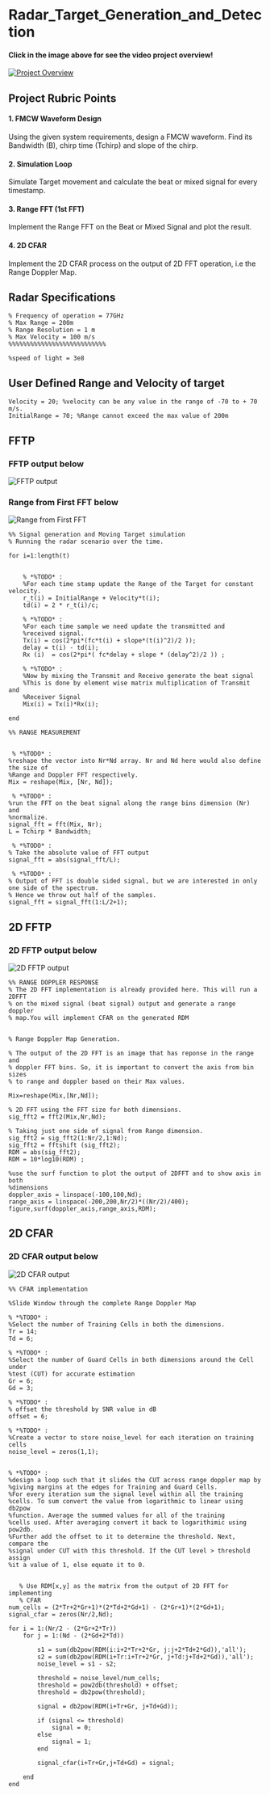 # Radar_Target_Generation_and_Detection

#### Click in the image above for see the video project overview!
[![Project Overview](https://img.youtube.com/vi/DIVmHps0G8M/maxresdefault.jpg)](https://youtu.be/DIVmHps0G8M)



## Project Rubric Points

#### 1. FMCW Waveform Design
Using the given system requirements, design
a FMCW waveform. Find its Bandwidth (B), chirp time (Tchirp) and slope of the chirp.

#### 2. Simulation Loop
Simulate Target movement and calculate the beat or mixed signal for every timestamp.

#### 3. Range FFT (1st FFT)
Implement the Range FFT on the Beat or Mixed Signal and plot the result.

#### 4. 2D CFAR
Implement the 2D CFAR process on the output of 2D FFT operation, i.e the Range Doppler Map.


## Radar Specifications
```
% Frequency of operation = 77GHz
% Max Range = 200m
% Range Resolution = 1 m
% Max Velocity = 100 m/s
%%%%%%%%%%%%%%%%%%%%%%%%%%%

%speed of light = 3e8
```

## User Defined Range and Velocity of target
```
Velocity = 20; %velocity can be any value in the range of -70 to + 70 m/s.
InitialRange = 70; %Range cannot exceed the max value of 200m
```

## FFTP
### FFTP output below
![FFTP output](images/fig1.jpg)

### Range from First FFT below
![Range from First FFT](images/fig2.jpg)

```
%% Signal generation and Moving Target simulation
% Running the radar scenario over the time. 

for i=1:length(t)         
    
    
    % *%TODO* :
    %For each time stamp update the Range of the Target for constant velocity. 
    r_t(i) = InitialRange + Velocity*t(i);
    td(i) = 2 * r_t(i)/c;
    
    % *%TODO* :
    %For each time sample we need update the transmitted and
    %received signal. 
    Tx(i) = cos(2*pi*(fc*t(i) + slope*(t(i)^2)/2 ));
    delay = t(i) - td(i);
    Rx (i)  = cos(2*pi*( fc*delay + slope * (delay^2)/2 )) ;
    
    % *%TODO* :
    %Now by mixing the Transmit and Receive generate the beat signal
    %This is done by element wise matrix multiplication of Transmit and
    %Receiver Signal
    Mix(i) = Tx(i)*Rx(i);
    
end

%% RANGE MEASUREMENT


 % *%TODO* :
%reshape the vector into Nr*Nd array. Nr and Nd here would also define the size of
%Range and Doppler FFT respectively.
Mix = reshape(Mix, [Nr, Nd]);

 % *%TODO* :
%run the FFT on the beat signal along the range bins dimension (Nr) and
%normalize.
signal_fft = fft(Mix, Nr); 
L = Tchirp * Bandwidth;

 % *%TODO* :
% Take the absolute value of FFT output
signal_fft = abs(signal_fft/L);

 % *%TODO* :
% Output of FFT is double sided signal, but we are interested in only one side of the spectrum.
% Hence we throw out half of the samples.
signal_fft = signal_fft(1:L/2+1);
```

## 2D FFTP
### 2D FFTP output below
![2D FFTP output](images/fig3.jpg)

```
%% RANGE DOPPLER RESPONSE
% The 2D FFT implementation is already provided here. This will run a 2DFFT
% on the mixed signal (beat signal) output and generate a range doppler
% map.You will implement CFAR on the generated RDM


% Range Doppler Map Generation.

% The output of the 2D FFT is an image that has reponse in the range and
% doppler FFT bins. So, it is important to convert the axis from bin sizes
% to range and doppler based on their Max values.

Mix=reshape(Mix,[Nr,Nd]);

% 2D FFT using the FFT size for both dimensions.
sig_fft2 = fft2(Mix,Nr,Nd);

% Taking just one side of signal from Range dimension.
sig_fft2 = sig_fft2(1:Nr/2,1:Nd);
sig_fft2 = fftshift (sig_fft2);
RDM = abs(sig_fft2);
RDM = 10*log10(RDM) ;

%use the surf function to plot the output of 2DFFT and to show axis in both
%dimensions
doppler_axis = linspace(-100,100,Nd);
range_axis = linspace(-200,200,Nr/2)*((Nr/2)/400);
figure,surf(doppler_axis,range_axis,RDM);
```

## 2D CFAR
### 2D CFAR output below
![2D CFAR output](images/fig4.jpg)
```
%% CFAR implementation

%Slide Window through the complete Range Doppler Map

% *%TODO* :
%Select the number of Training Cells in both the dimensions.
Tr = 14;
Td = 6;

% *%TODO* :
%Select the number of Guard Cells in both dimensions around the Cell under 
%test (CUT) for accurate estimation
Gr = 6;
Gd = 3;

% *%TODO* :
% offset the threshold by SNR value in dB
offset = 6;

% *%TODO* :
%Create a vector to store noise_level for each iteration on training cells
noise_level = zeros(1,1);


% *%TODO* :
%design a loop such that it slides the CUT across range doppler map by
%giving margins at the edges for Training and Guard Cells.
%For every iteration sum the signal level within all the training
%cells. To sum convert the value from logarithmic to linear using db2pow
%function. Average the summed values for all of the training
%cells used. After averaging convert it back to logarithimic using pow2db.
%Further add the offset to it to determine the threshold. Next, compare the
%signal under CUT with this threshold. If the CUT level > threshold assign
%it a value of 1, else equate it to 0.


   % Use RDM[x,y] as the matrix from the output of 2D FFT for implementing
   % CFAR
num_cells = (2*Tr+2*Gr+1)*(2*Td+2*Gd+1) - (2*Gr+1)*(2*Gd+1);
signal_cfar = zeros(Nr/2,Nd);

for i = 1:(Nr/2 - (2*Gr+2*Tr))
    for j = 1:(Nd - (2*Gd+2*Td))
        
        s1 = sum(db2pow(RDM(i:i+2*Tr+2*Gr, j:j+2*Td+2*Gd)),'all');
        s2 = sum(db2pow(RDM(i+Tr:i+Tr+2*Gr, j+Td:j+Td+2*Gd)),'all');    
        noise_level = s1 - s2;
        
        threshold = noise_level/num_cells;      
        threshold = pow2db(threshold) + offset;
        threshold = db2pow(threshold);
        
        signal = db2pow(RDM(i+Tr+Gr, j+Td+Gd));
        
        if (signal <= threshold)
            signal = 0;
        else 
            signal = 1;
        end
        
        signal_cfar(i+Tr+Gr,j+Td+Gd) = signal;  
        
    end
end
```
